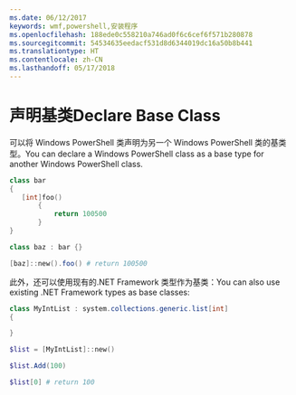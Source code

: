 ```yaml
---
ms.date: 06/12/2017
keywords: wmf,powershell,安装程序
ms.openlocfilehash: 188ede0c558210a746ad0f6c6cef6f571b280878
ms.sourcegitcommit: 54534635eedacf531d8d6344019dc16a50b8b441
ms.translationtype: HT
ms.contentlocale: zh-CN
ms.lasthandoff: 05/17/2018
---
```

# <a name="declare-base-class"></a><span data-ttu-id="89216-102">声明基类</span><span class="sxs-lookup"><span data-stu-id="89216-102">Declare Base Class</span></span>
<span data-ttu-id="89216-103">可以将 Windows PowerShell 类声明为另一个 Windows PowerShell 类的基类型。</span><span class="sxs-lookup"><span data-stu-id="89216-103">You can declare a Windows PowerShell class as a base type for another Windows PowerShell class.</span></span>

```powershell
class bar
{
   [int]foo()
       {
           return 100500
       }
}

class baz : bar {}

[baz]::new().foo() # return 100500
```

<span data-ttu-id="89216-104">此外，还可以使用现有的.NET Framework 类型作为基类：</span><span class="sxs-lookup"><span data-stu-id="89216-104">You can also use existing .NET Framework types as base classes:</span></span>

```powershell
class MyIntList : system.collections.generic.list[int]
{

}

$list = [MyIntList]::new()

$list.Add(100)

$list[0] # return 100
```
